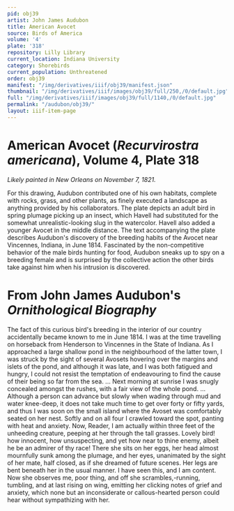```yaml
---
pid: obj39
artist: John James Audubon
title: American Avocet
source: Birds of America
volume: '4'
plate: '318'
repository: Lilly Library
current_location: Indiana University
category: Shorebirds
current_population: Unthreatened
order: obj39
manifest: "/img/derivatives/iiif/obj39/manifest.json"
thumbnail: "/img/derivatives/iiif/images/obj39/full/250,/0/default.jpg"
full: "/img/derivatives/iiif/images/obj39/full/1140,/0/default.jpg"
permalink: "/audubon/obj39/"
layout: iiif-item-page
---
```

# American Avocet (_Recurvirostra americana_), Volume 4, Plate 318

_Likely painted in New Orleans on November 7, 1821._

For this drawing, Audubon contributed one of his own habitats, complete with rocks, grass, and other plants, as finely executed a landscape as anything provided by his collaborators. The plate depicts an adult bird in spring plumage picking up an insect, which Havell had substituted for the somewhat unrealistic-looking slug in the watercolor. Havell also added a younger Avocet in the middle distance. The text accompanying the plate describes Audubon's discovery of the breeding habits of the Avocet near Vincennes, Indiana, in June 1814. Fascinated by the non-competitive behavior of the male birds hunting for food, Audubon sneaks up to spy on a breeding female and is surprised by the collective action the other birds take against him when his intrusion is discovered.

# From John James Audubon's _Ornithological Biography_

The fact of this curious bird's breeding in the interior of our country accidentally became known to me in June 1814. I was at the time travelling on horseback from Henderson to Vincennes in the State of Indiana. As I approached a large shallow pond in the neighbourhood of the latter town, I was struck by the sight of several Avosets hovering over the margins and islets of the pond, and although it was late, and I was both fatigued and hungry, I could not resist the temptation of endeavouring to find the cause of their being so far from the sea. ... Next morning at sunrise I was snugly concealed amongst the rushes, with a fair view of the whole pond. ... Although a person can advance but slowly when wading through mud and water knee-deep, it does not take much time to get over forty or fifty yards, and thus I was soon on the small island where the Avoset was comfortably seated on her nest. Softly and on all four I crawled toward the spot, panting with heat and anxiety. Now, Reader, I am actually within three feet of the unheeding creature, peeping at her through the tall grasses. Lovely bird! how innocent, how unsuspecting, and yet how near to thine enemy, albeit he be an admirer of thy race! There she sits on her eggs, her head almost mournfully sunk among the plumage, and her eyes, unanimated by the sight of her mate, half closed, as if she dreamed of future scenes. Her legs are bent beneath her in the usual manner. I have seen this, and I am content. Now she observes me, poor thing, and off she scrambles,-running, tumbling, and at last rising on wing, emitting her clicking notes of grief and anxiety, which none but an inconsiderate or callous-hearted person could hear without sympathizing with her.
